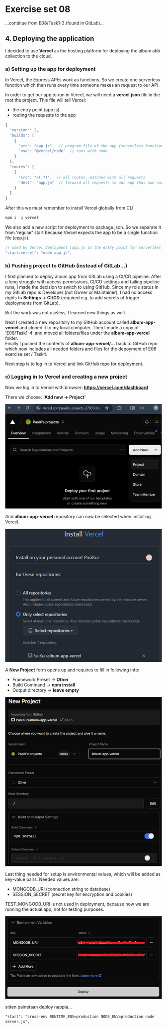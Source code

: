 # Exercise set 08

...continue from E08/Task1-3 (found in GitLab)...

## 4. Deploying the application

I decided to use **Vercel** as the hosting platform for deploying the album abb collection to the cloud.

### a) Setting up the app for deployment

In Vercel, the Express API:s work as functions. So we create one serverless function which then runs every time someone makes an request to our API.

In order to get our app to run in Vercel, we will need a **vercel.json** file in the root the project. This file will tell Vercel:

- the entry point (app.js)
- routing the requests to the app

```js
{
  "version": 2,
  "builds": [
    {
      "src": "app.js",  // program file of the app (serverless function to be run)
      "use": "@vercel/node"  // runs with node
    }
  ],
  "routes": [
    {
      "src": "/(.*)",  // all routes, matches with all requests
      "dest": "app.js"  // forward all requests to our app (has own routers)
    }
  ]
}
```

After this we must remember to install Vercel globally from CLI:

```bash
npm i -g vercel
```

We also add a new script for deployment to package.json. So we separate it from 'regular' start because Vercel expects the app to be a single function file (app.js).

```js
// used by Vercel deployment (app.js is the entry point for serverless functions)
"start:vercel": "node app.js",
```

### b) Pushing project to GitHub (instead of GitLab...)

I first planned to deploy album app from GitLab using a CI/CD pipeline. After a long struggle with access permissions, CI/CD settings and failing pipeline runs, I made the decision to switch to using GitHub. Since my role status in my GitLab repo is Developer (not Owner or Maintainer), I had no access rights to **Settings -> CI/CD** (required e.g. to add secrets of trigger deployments from GitLab).

But the work was not useless, I learned new things as well.

Next I created a new repository to my GitHub account called **album-app-vercel** and cloned it to my local computer. Then I made a copy of 'E08/Task1-4' and moved all folders/files under the **album-app-vercel** folder.  
Finally I pushed the contents of **album-app-vercel/...** back to GitHub repo which now includes all needed folders and files for the depoyment of E08 exercise set / Task4.

Next step is to log in to Vercel and link GitHub repo for deployment.

### c) Logging in to Vercel and creating a new project

Now we log in to Vercel with browser: **https://vercel.com/dashboard**

There we choose: **'Add new -> Project'**

![alt text](screenshots/E08_4_1_add_vercel_project.png)

And **album-app-vercel** repository can now be selected when installing Vercel.

![alt text](screenshots/E08_4_2_choose_project.png)

A **New Project** form opens up and requires to fill in following info:
- Framework Preset -> **Other**
- Build Command -> **npm install**
- Output directory -> **leave empty**

![alt text](screenshots/E08_4_3_new_project_settings.png)

Last thing needed for setup is environmental values, which will be added as key-value pairs. Needed values are:
- MONGODB_URI (connection string to database)
- SESSION_SECRET (secret key for encryption and cookies)

TEST_MONGODB_URI is not used in deployment, because now we are running the actual app, not for testing purposes.

![alt text](screenshots/E08_4_4_env_variables.png)


sitten painetaan deploy nappia...

    "start": "cross-env RUNTIME_ENV=production NODE_ENV=production node server.js",